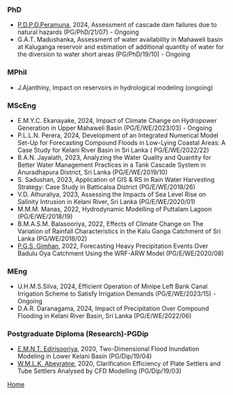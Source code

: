 ### PhD
- [P.D.P.O.Peramuna](https://scholar.google.com/citations?user=xKviqLwAAAAJ&hl=en&oi=sra), 2024, Assessment of cascade dam failures due to natural hazards (PG/PhD/21/07) - Ongoing
- G.A.T. Madushanka,  Assessment of water availability in Mahaweli basin at Kaluganga reservoir and estimation of additional quantity of water for the diversion to water short areas (PG/PhD/19/10)  - Ongoing 

### MPhil
- J.Ajanthiny, Impact on reservoirs in hydrological modeling (ongoing)
### MScEng
- E.M.Y.C. Ekanayake, 2024, Impact of Climate Change on Hydropower Generation in Upper Mahaweli Basin (PG/E/WE/2023/03) - Ongoing
- P.L.L.N. Perera, 2024, Development of an Integrated Numerical Model Set-Up for Forecasting Compound Floods in Low-Lying Coastal Areas: A Case Study for Kelani River Basin in Sri Lanka ( PG/E/WE/2022/22)
- B.A.N. Jayalath, 2023, Analyzing the Water Quality and Quantity for Better Water Management Practices in a Tank Cascade System in Anuradhapura District, Sri Lanka (PG/E/WE/2019/10)
- S. Sadushan, 2023, Application of GIS & RS in Rain Water Harvesting Strategy: Case Study in Batticaloa District (PG/E/WE/2018/26)
- V.D. Athuraliya, 2023, Assessing the Impacts of Sea Level Rise on Salinity Intrusion in Kelani River, Sri Lanka (PG/E/WE/2020/01)
- M.M.M. Manas, 2022, Hydrodynamic Modelling of Puttalam Lagoon (PG/E/WE/2018/19) 
- B.M.A.S.M. Balasooriya, 2022, Effects of Climate Change on The Variation of Rainfall Characteristics in the Kalu Ganga Catchment of Sri Lanka (PG/WE/2018/02)
- [P.G.S. Gimhan](https://scholar.google.com/citations?user=q481TjwAAAAJ&hl=en&oi=ao), 2022, Forecasting Heavy Precipitation Events Over Badulu Oya Catchment Using the WRF-ARW Model (PG/E/WE/2020/08)

### MEng
- U.H.M.S.Silva, 2024,  Efficient Operation of Minipe Left Bank Canal Irrigation Scheme to Satisfy Irrigation Demands (PG/E/WE/2023/15) - Ongoing
- D.A.R. Daranagama, 2024, Impact of Precipitation Over Compound Flooding in Kelani River Basin, Sri Lanka (PG/E/WE/2022/06)

### Postgraduate Diploma (Research)-PGDip
- [E.M.N.T. Edirisooriya](https://scholar.google.com/citations?user=ANCk4PsAAAAJ&hl=en&oi=ao), 2020, Two-Dimensional Flood Inundation Modeling in Lower Kelani Basin (PG/Dip/19/04)
- [W.M.L.K. Abeyratne](https://scholar.google.com/citations?hl=en&user=WZLtQ_8AAAAJ), 2020, Clarification Efficiency of Plate Settlers and Tube Settlers Analysed by CFD Modelling (PG/Dip/19/03)

[Home](./)
